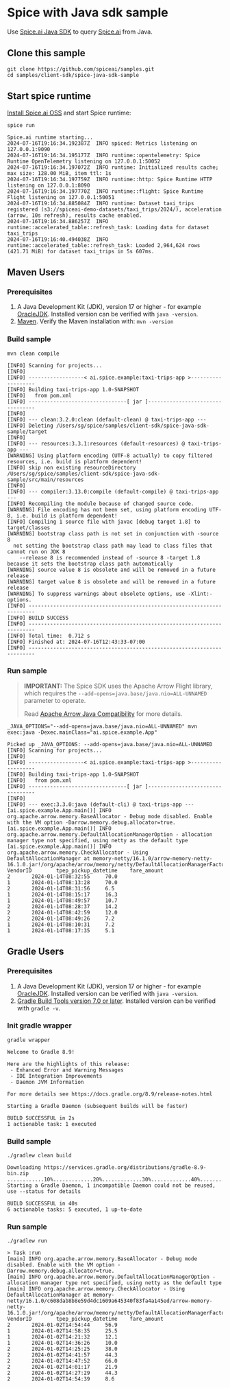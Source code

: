 # Spice with Java sdk sample

Use [Spice.ai Java SDK](https://github.com/spiceai/spice-java) to query [Spice.ai](https://github.com/spiceai/spiceai) from Java.

## Clone this sample

```shell
git clone https://github.com/spiceai/samples.git
cd samples/client-sdk/spice-java-sdk-sample
```

## Start spice runtime

[Install Spice.ai OSS](https://docs.spiceai.org/getting-started) and start Spice runtime:

```shell
spice run
```

```shell
Spice.ai runtime starting...
2024-07-16T19:16:34.192387Z  INFO spiced: Metrics listening on 127.0.0.1:9090
2024-07-16T19:16:34.195177Z  INFO runtime::opentelemetry: Spice Runtime OpenTelemetry listening on 127.0.0.1:50052
2024-07-16T19:16:34.197072Z  INFO runtime: Initialized results cache; max size: 128.00 MiB, item ttl: 1s
2024-07-16T19:16:34.197759Z  INFO runtime::http: Spice Runtime HTTP listening on 127.0.0.1:8090
2024-07-16T19:16:34.197770Z  INFO runtime::flight: Spice Runtime Flight listening on 127.0.0.1:50051
2024-07-16T19:16:34.885084Z  INFO runtime: Dataset taxi_trips registered (s3://spiceai-demo-datasets/taxi_trips/2024/), acceleration (arrow, 10s refresh), results cache enabled.
2024-07-16T19:16:34.886257Z  INFO runtime::accelerated_table::refresh_task: Loading data for dataset taxi_trips
2024-07-16T19:16:40.494038Z  INFO runtime::accelerated_table::refresh_task: Loaded 2,964,624 rows (421.71 MiB) for dataset taxi_trips in 5s 607ms.
```

## Maven Users

### Prerequisites

1. A Java Development Kit (JDK), version 17 or higher - for example [OracleJDK](https://www.oracle.com/java/technologies/downloads/). Installed version can be verified with `java -version`.
1. [Maven](https://maven.apache.org/install.html). Verify the Maven installation with: `mvn -version`

### Build sample

```shell
mvn clean compile
```

```shell
[INFO] Scanning for projects...
[INFO] 
[INFO] ------------------< ai.spice.example:taxi-trips-app >-------------------
[INFO] Building taxi-trips-app 1.0-SNAPSHOT
[INFO]   from pom.xml
[INFO] --------------------------------[ jar ]---------------------------------
[INFO] 
[INFO] --- clean:3.2.0:clean (default-clean) @ taxi-trips-app ---
[INFO] Deleting /Users/sg/spice/samples/client-sdk/spice-java-sdk-sample/target
[INFO] 
[INFO] --- resources:3.3.1:resources (default-resources) @ taxi-trips-app ---
[WARNING] Using platform encoding (UTF-8 actually) to copy filtered resources, i.e. build is platform dependent!
[INFO] skip non existing resourceDirectory /Users/sg/spice/samples/client-sdk/spice-java-sdk-sample/src/main/resources
[INFO] 
[INFO] --- compiler:3.13.0:compile (default-compile) @ taxi-trips-app ---
[INFO] Recompiling the module because of changed source code.
[WARNING] File encoding has not been set, using platform encoding UTF-8, i.e. build is platform dependent!
[INFO] Compiling 1 source file with javac [debug target 1.8] to target/classes
[WARNING] bootstrap class path is not set in conjunction with -source 8
  not setting the bootstrap class path may lead to class files that cannot run on JDK 8
    --release 8 is recommended instead of -source 8 -target 1.8 because it sets the bootstrap class path automatically
[WARNING] source value 8 is obsolete and will be removed in a future release
[WARNING] target value 8 is obsolete and will be removed in a future release
[WARNING] To suppress warnings about obsolete options, use -Xlint:-options.
[INFO] ------------------------------------------------------------------------
[INFO] BUILD SUCCESS
[INFO] ------------------------------------------------------------------------
[INFO] Total time:  0.712 s
[INFO] Finished at: 2024-07-16T12:43:33-07:00
[INFO] ------------------------------------------------------------------------

```

### Run sample

> **IMPORTANT:** The Spice SDK uses the Apache Arrow Flight library, which requires the `--add-opens=java.base/java.nio=ALL-UNNAMED` parameter to operate.
>
> Read [Apache Arrow Java Compatibility](https://arrow.apache.org/docs/java/install.html#java-compatibility) for more details.

```shell
_JAVA_OPTIONS="--add-opens=java.base/java.nio=ALL-UNNAMED" mvn exec:java -Dexec.mainClass="ai.spice.example.App"
```

```shell
Picked up _JAVA_OPTIONS: --add-opens=java.base/java.nio=ALL-UNNAMED
[INFO] Scanning for projects...
[INFO] 
[INFO] ------------------< ai.spice.example:taxi-trips-app >-------------------
[INFO] Building taxi-trips-app 1.0-SNAPSHOT
[INFO]   from pom.xml
[INFO] --------------------------------[ jar ]---------------------------------
[INFO] 
[INFO] --- exec:3.3.0:java (default-cli) @ taxi-trips-app ---
[ai.spice.example.App.main()] INFO org.apache.arrow.memory.BaseAllocator - Debug mode disabled. Enable with the VM option -Darrow.memory.debug.allocator=true.
[ai.spice.example.App.main()] INFO org.apache.arrow.memory.DefaultAllocationManagerOption - allocation manager type not specified, using netty as the default type
[ai.spice.example.App.main()] INFO org.apache.arrow.memory.CheckAllocator - Using DefaultAllocationManager at memory-netty/16.1.0/arrow-memory-netty-16.1.0.jar!/org/apache/arrow/memory/netty/DefaultAllocationManagerFactory.class
VendorID        tpep_pickup_datetime    fare_amount
2       2024-01-14T08:32:55     70.0
1       2024-01-14T08:13:28     70.0
2       2024-01-14T08:31:56     6.5
1       2024-01-14T08:15:17     16.3
1       2024-01-14T08:49:57     10.7
2       2024-01-14T08:28:37     14.2
2       2024-01-14T08:42:59     12.0
2       2024-01-14T08:49:26     7.2
1       2024-01-14T08:10:31     7.2
1       2024-01-14T08:17:35     5.1
```

## Gradle Users

### Prerequisites

1. A Java Development Kit (JDK), version 17 or higher - for example [OracleJDK](https://www.oracle.com/java/technologies/downloads/). Installed version can be verified with `java -version`.
1. [Gradle Build Tools version 7.0 or later](https://gradle.org/install/). Installed version can be verified with `gradle -v`.


### Init gradle wrapper

```shell
gradle wrapper
```

```shell
Welcome to Gradle 8.9!

Here are the highlights of this release:
 - Enhanced Error and Warning Messages
 - IDE Integration Improvements
 - Daemon JVM Information

For more details see https://docs.gradle.org/8.9/release-notes.html

Starting a Gradle Daemon (subsequent builds will be faster)

BUILD SUCCESSFUL in 2s
1 actionable task: 1 executed
```

### Build sample

```shell
./gradlew clean build
```

```shell
Downloading https://services.gradle.org/distributions/gradle-8.9-bin.zip
............10%.............20%.............30%.............40%.............50%.............60%.............70%.............80%.............90%.............100%
Starting a Gradle Daemon, 1 incompatible Daemon could not be reused, use --status for details

BUILD SUCCESSFUL in 40s
6 actionable tasks: 5 executed, 1 up-to-date
```

### Run sample

`./gradlew run`

```shell
> Task :run
[main] INFO org.apache.arrow.memory.BaseAllocator - Debug mode disabled. Enable with the VM option -Darrow.memory.debug.allocator=true.
[main] INFO org.apache.arrow.memory.DefaultAllocationManagerOption - allocation manager type not specified, using netty as the default type
[main] INFO org.apache.arrow.memory.CheckAllocator - Using DefaultAllocationManager at memory-netty/16.1.0/c608dab8b8e59d4dc1609a645340f83fa4a145ed/arrow-memory-netty-16.1.0.jar!/org/apache/arrow/memory/netty/DefaultAllocationManagerFactory.class
VendorID        tpep_pickup_datetime    fare_amount
2       2024-01-02T14:54:44     56.9
1       2024-01-02T14:58:35     25.5
1       2024-01-02T14:21:32     12.1
1       2024-01-02T14:36:26     10.0
2       2024-01-02T14:25:25     38.0
2       2024-01-02T14:41:57     44.3
2       2024-01-02T14:47:52     66.0
2       2024-01-02T14:01:17     21.9
2       2024-01-02T14:27:29     44.3
2       2024-01-02T14:54:39     8.6
```